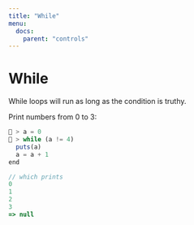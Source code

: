 ```yaml
---
title: "While"
menu:
  docs:
    parent: "controls"
---
```

# While
While loops will run as long as the condition is truthy.

Print numbers from 0 to 3:

```js
🚀 > a = 0
🚀 > while (a != 4)
  puts(a)
  a = a + 1
end

// which prints
0
1
2
3
=> null
```
